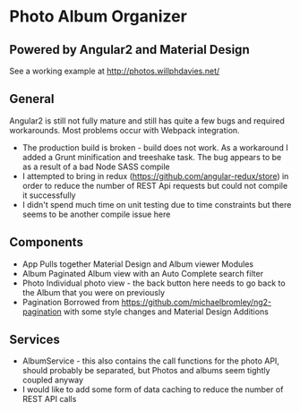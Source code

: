 # Photo Album Organizer 
## Powered by Angular2 and Material Design

See a working example at http://photos.willphdavies.net/

## General

Angular2 is still not fully mature and still has quite a few bugs and required workarounds.
Most problems occur with Webpack integration.

* The production build is broken - build does not work.  As a workaround I added a Grunt minification and treeshake task.
    The bug appears to be as a result of a bad Node SASS compile
* I attempted to bring in redux (https://github.com/angular-redux/store) in order to reduce the number of REST Api requests 
    but could not compile it successfully 
* I didn't spend much time on unit testing due to time constraints but there seems to be another compile issue here    

## Components

* App
    Pulls together Material Design and Album viewer Modules
* Album
    Paginated Album view with an Auto Complete search filter
* Photo
    Individual photo view - the back button here needs to go back to the Album that you were on previously
* Pagination 
    Borrowed from https://github.com/michaelbromley/ng2-pagination with some style changes and Material Design Additions

## Services
    
* AlbumService - this also contains the call functions for the photo API, should probably be separated, but Photos
    and albums seem tightly coupled anyway
* I would like to add some form of data caching to reduce the number of REST API calls    
    
    